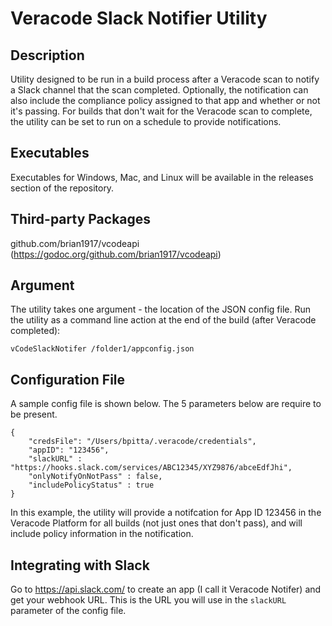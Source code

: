 # Veracode Slack Notifier Utility

## Description
Utility designed to be run in a build process after a Veracode scan to notify a Slack channel that the scan completed. Optionally, the notification can also include the compliance policy assigned to that app and whether or not it's passing.
For builds that don't wait for the Veracode scan to complete, the utility can be set to run on a schedule to provide notifications.

## Executables
Executables for Windows, Mac, and Linux will be available in the releases section of the repository.

## Third-party Packages
github.com/brian1917/vcodeapi (https://godoc.org/github.com/brian1917/vcodeapi)

## Argument
The utility takes one argument - the location of the JSON config file. Run the utility as a command line
action at the end of the build (after Veracode completed):

`vCodeSlackNotifer /folder1/appconfig.json`

## Configuration File
A sample config file is shown below. The 5 parameters below are require to be present.
```
{
    "credsFile": "/Users/bpitta/.veracode/credentials",
    "appID": "123456",
    "slackURL" : "https://hooks.slack.com/services/ABC12345/XYZ9876/abceEdfJhi",
    "onlyNotifyOnNotPass" : false,
    "includePolicyStatus" : true
}
```
In this example, the utility will provide a notifcation for App ID 123456 in the Veracode Platform for all builds (not just ones that don't pass), and will
include policy information in the notification.

## Integrating with Slack
Go to https://api.slack.com/ to create an app (I call it Veracode Notifer) and get your webhook URL. This is the URL you will use in the `slackURL` parameter of the config file.
